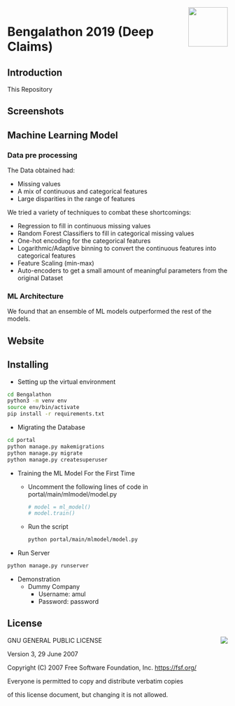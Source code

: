 <img align="right" src="https://bengalathon.wb.gov.in/application/public/images/bengalathon.png" height=90>

# Bengalathon 2019 (Deep Claims)


## Introduction
This Repository 

## Screenshots

## Machine Learning Model 
### Data pre processing
The Data obtained had:
* Missing values 
* A mix of continuous and categorical features
* Large disparities in the range of features

We tried a variety of techniques to combat these shortcomings:
* Regression to fill in continuous missing values
* Random Forest Classifiers to fill in categorical missing values
* One-hot encoding for the categorical features
* Logarithmic/Adaptive binning to convert the continuous features into categorical features
* Feature Scaling (min-max)
* Auto-encoders to get a small amount of meaningful parameters from the original Dataset 
### ML Architecture
We found that an ensemble of ML models outperformed the rest of the models.

## Website 

## Installing
- Setting up the virtual environment
```bash
cd Bengalathon
python3 -m venv env
source env/bin/activate
pip install -r requirements.txt
```
- Migrating the Database
```bash
cd portal
python manage.py makemigrations
python manage.py migrate
python manage.py createsuperuser
```

- Training the ML Model For the First Time

  - Uncomment the following lines of code in portal/main/mlmodel/model.py

    ```python
    # model = ml_model()
    # model.train()
    ```
  - Run the script
    ```bash
    python portal/main/mlmodel/model.py
    ```
- Run Server
```bash
python manage.py runserver
```
- Demonstration
  - Dummy Company
    - Username: amul
    - Password: password


## License
<img align="right" src="https://www.gnu.org/graphics/gplv3-88x31.png">
GNU GENERAL PUBLIC LICENSE

Version 3, 29 June 2007

Copyright (C) 2007 Free Software Foundation, Inc. <https://fsf.org/>

Everyone is permitted to copy and distribute verbatim copies

of this license document, but changing it is not allowed.
